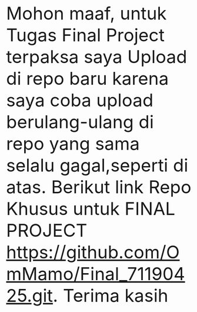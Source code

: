 <font size="8"> Mohon maaf, untuk Tugas Final Project terpaksa saya Upload di repo baru karena saya coba upload berulang-ulang di repo yang sama selalu gagal,seperti di atas. Berikut link Repo Khusus untuk FINAL PROJECT https://github.com/OmMamo/Final_71190425.git. Terima kasih </font>
